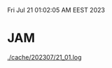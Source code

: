 Fri Jul 21 01:02:05 AM EEST 2023
# JAM
<a href='./cache/202307/21_01.log'>./cache/202307/21_01.log</a>
